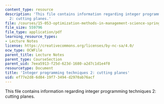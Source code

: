 ```yaml
---
content_type: resource
description: 'This file contains information regarding integer programming techniques
  2: cutting planes.'
file: /courses/15-053-optimization-methods-in-management-science-spring-2013/ef77e2d86d8419f73494d2970ab76acf_MIT15_053S13_lec13.pdf
file_size: 559796
file_type: application/pdf
learning_resource_types:
- Lecture Notes
license: https://creativecommons.org/licenses/by-nc-sa/4.0/
ocw_type: OCWFile
parent_title: Lecture Notes
parent_type: CourseSection
parent_uid: 7eea5913-f25d-623d-1680-a2d7c1d1e4f0
resourcetype: Document
title: 'Integer programming techniques 2: cutting planes'
uid: ef77e2d8-6d84-19f7-3494-d2970ab76acf
---
```

This file contains information regarding integer programming techniques 2: cutting planes.